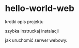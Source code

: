 # hello-world-web
krotki opis projektu 



szybka instruckaj instalacji 





jak uruchomić serwer webowy.
